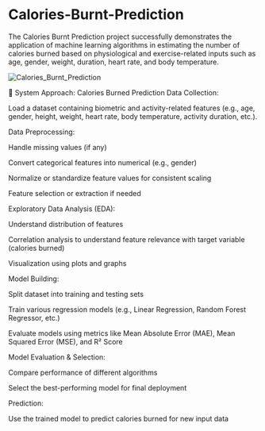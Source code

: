 # Calories-Burnt-Prediction
The Calories Burnt Prediction project successfully demonstrates the application of machine learning algorithms in estimating the number of calories burned based on physiological and exercise-related inputs such as age, gender, weight, duration, heart rate, and body temperature. 

![Calories_Burnt_Prediction](https://github.com/user-attachments/assets/9559ccb7-b4bb-4af1-8411-5e1972def488)

🔧 System Approach: Calories Burned Prediction
Data Collection:

Load a dataset containing biometric and activity-related features (e.g., age, gender, height, weight, heart rate, body temperature, activity duration, etc.).

Data Preprocessing:

Handle missing values (if any)

Convert categorical features into numerical (e.g., gender)

Normalize or standardize feature values for consistent scaling

Feature selection or extraction if needed

Exploratory Data Analysis (EDA):

Understand distribution of features

Correlation analysis to understand feature relevance with target variable (calories burned)

Visualization using plots and graphs

Model Building:

Split dataset into training and testing sets

Train various regression models (e.g., Linear Regression, Random Forest Regressor, etc.)

Evaluate models using metrics like Mean Absolute Error (MAE), Mean Squared Error (MSE), and R² Score

Model Evaluation & Selection:

Compare performance of different algorithms

Select the best-performing model for final deployment

Prediction:

Use the trained model to predict calories burned for new input data

